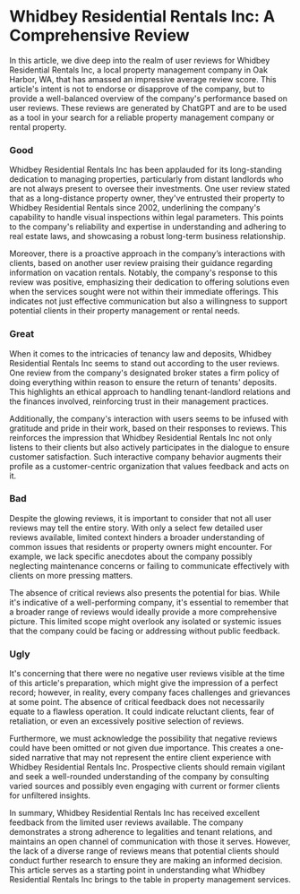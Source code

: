 # Whidbey Residential Rentals Inc: A Comprehensive Review

In this article, we dive deep into the realm of user reviews for Whidbey Residential Rentals Inc, a local property management company in Oak Harbor, WA, that has amassed an impressive average review score. This article's intent is not to endorse or disapprove of the company, but to provide a well-balanced overview of the company's performance based on user reviews. These reviews are generated by ChatGPT and are to be used as a tool in your search for a reliable property management company or rental property.

### Good

Whidbey Residential Rentals Inc has been applauded for its long-standing dedication to managing properties, particularly from distant landlords who are not always present to oversee their investments. One user review stated that as a long-distance property owner, they've entrusted their property to Whidbey Residential Rentals since 2002, underlining the company's capability to handle visual inspections within legal parameters. This points to the company's reliability and expertise in understanding and adhering to real estate laws, and showcasing a robust long-term business relationship.

Moreover, there is a proactive approach in the company’s interactions with clients, based on another user review praising their guidance regarding information on vacation rentals. Notably, the company's response to this review was positive, emphasizing their dedication to offering solutions even when the services sought were not within their immediate offerings. This indicates not just effective communication but also a willingness to support potential clients in their property management or rental needs.

### Great

When it comes to the intricacies of tenancy law and deposits, Whidbey Residential Rentals Inc seems to stand out according to the user reviews. One review from the company's designated broker states a firm policy of doing everything within reason to ensure the return of tenants' deposits. This highlights an ethical approach to handling tenant-landlord relations and the finances involved, reinforcing trust in their management practices.

Additionally, the company's interaction with users seems to be infused with gratitude and pride in their work, based on their responses to reviews. This reinforces the impression that Whidbey Residential Rentals Inc not only listens to their clients but also actively participates in the dialogue to ensure customer satisfaction. Such interactive company behavior augments their profile as a customer-centric organization that values feedback and acts on it.

### Bad

Despite the glowing reviews, it is important to consider that not all user reviews may tell the entire story. With only a select few detailed user reviews available, limited context hinders a broader understanding of common issues that residents or property owners might encounter. For example, we lack specific anecdotes about the company possibly neglecting maintenance concerns or failing to communicate effectively with clients on more pressing matters.

The absence of critical reviews also presents the potential for bias. While it's indicative of a well-performing company, it's essential to remember that a broader range of reviews would ideally provide a more comprehensive picture. This limited scope might overlook any isolated or systemic issues that the company could be facing or addressing without public feedback.

### Ugly

It's concerning that there were no negative user reviews visible at the time of this article's preparation, which might give the impression of a perfect record; however, in reality, every company faces challenges and grievances at some point. The absence of critical feedback does not necessarily equate to a flawless operation. It could indicate reluctant clients, fear of retaliation, or even an excessively positive selection of reviews.

Furthermore, we must acknowledge the possibility that negative reviews could have been omitted or not given due importance. This creates a one-sided narrative that may not represent the entire client experience with Whidbey Residential Rentals Inc. Prospective clients should remain vigilant and seek a well-rounded understanding of the company by consulting varied sources and possibly even engaging with current or former clients for unfiltered insights.

In summary, Whidbey Residential Rentals Inc has received excellent feedback from the limited user reviews available. The company demonstrates a strong adherence to legalities and tenant relations, and maintains an open channel of communication with those it serves. However, the lack of a diverse range of reviews means that potential clients should conduct further research to ensure they are making an informed decision. This article serves as a starting point in understanding what Whidbey Residential Rentals Inc brings to the table in property management services.